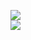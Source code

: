 [![](https://img.shields.io/badge/Made%20With-Github%20Spray-lightgrey.svg?style=for-the-badge&logo=github)](https://github.com/Annihil/github-spray#7186)  
[![](https://i.imgur.com/2DrTn0Z.gif)](https://github.com/Annihil/github-spray)